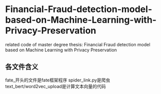 # Financial-Fraud-detection-model-based-on-Machine-Learning-with-Privacy-Preservation
related code of master degree thesis: Financial Fraud detection model based on Machine Learning with Privacy Preservation

## 各文件含义
fate_开头的文件是fate框架程序
spider_link.py是爬虫
text_bert/word2vec_upload是计算文本向量的代码
